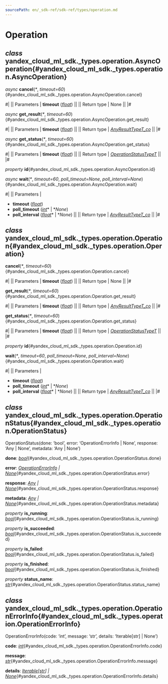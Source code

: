 ```yaml
---
sourcePath: en/_sdk-ref/sdk-ref/types/operation.md
---
```

# Operation

## *class* yandex\_cloud\_ml\_sdk.\_types.operation.**AsyncOperation**{#yandex_cloud_ml_sdk._types.operation.AsyncOperation}

*async* **cancel**(*<span title="Keyword-only parameters separator (PEP 3102)">\*</span>*, *timeout=60*){#yandex_cloud_ml_sdk._types.operation.AsyncOperation.cancel}

#|
|| Parameters | **timeout** ([*float*](https://docs.python.org/3/library/functions.html#float)) ||
|| Return type | None ||
|#

*async* **get\_result**(*<span title="Keyword-only parameters separator (PEP 3102)">\*</span>*, *timeout=60*){#yandex_cloud_ml_sdk._types.operation.AsyncOperation.get_result}

#|
|| Parameters | **timeout** ([*float*](https://docs.python.org/3/library/functions.html#float)) ||
|| Return type | [*AnyResultTypeT\_co*](other.md#yandex_cloud_ml_sdk._types.operation.AnyResultTypeT_co) ||
|#

*async* **get\_status**(*<span title="Keyword-only parameters separator (PEP 3102)">\*</span>*, *timeout=60*){#yandex_cloud_ml_sdk._types.operation.AsyncOperation.get_status}

#|
|| Parameters | **timeout** ([*float*](https://docs.python.org/3/library/functions.html#float)) ||
|| Return type | [*OperationStatusTypeT*](other.md#yandex_cloud_ml_sdk._types.operation.OperationStatusTypeT) ||
|#

*property* **id**{#yandex_cloud_ml_sdk._types.operation.AsyncOperation.id}

*async* **wait**(*<span title="Keyword-only parameters separator (PEP 3102)">\*</span>*, *timeout=60*, *poll\_timeout=None*, *poll\_interval=None*){#yandex_cloud_ml_sdk._types.operation.AsyncOperation.wait}

#|
|| Parameters | 

- **timeout** ([*float*](https://docs.python.org/3/library/functions.html#float))
- **poll\_timeout** ([*int*](https://docs.python.org/3/library/functions.html#int)* \| **None*)
- **poll\_interval** ([*float*](https://docs.python.org/3/library/functions.html#float)* \| **None*) ||
|| Return type | [*AnyResultTypeT\_co*](other.md#yandex_cloud_ml_sdk._types.operation.AnyResultTypeT_co) ||
|#

## *class* yandex\_cloud\_ml\_sdk.\_types.operation.**Operation**{#yandex_cloud_ml_sdk._types.operation.Operation}

**cancel**(*<span title="Keyword-only parameters separator (PEP 3102)">\*</span>*, *timeout=60*){#yandex_cloud_ml_sdk._types.operation.Operation.cancel}

#|
|| Parameters | **timeout** ([*float*](https://docs.python.org/3/library/functions.html#float)) ||
|| Return type | None ||
|#

**get\_result**(*<span title="Keyword-only parameters separator (PEP 3102)">\*</span>*, *timeout=60*){#yandex_cloud_ml_sdk._types.operation.Operation.get_result}

#|
|| Parameters | **timeout** ([*float*](https://docs.python.org/3/library/functions.html#float)) ||
|| Return type | [*AnyResultTypeT\_co*](other.md#yandex_cloud_ml_sdk._types.operation.AnyResultTypeT_co) ||
|#

**get\_status**(*<span title="Keyword-only parameters separator (PEP 3102)">\*</span>*, *timeout=60*){#yandex_cloud_ml_sdk._types.operation.Operation.get_status}

#|
|| Parameters | **timeout** ([*float*](https://docs.python.org/3/library/functions.html#float)) ||
|| Return type | [*OperationStatusTypeT*](other.md#yandex_cloud_ml_sdk._types.operation.OperationStatusTypeT) ||
|#

*property* **id**{#yandex_cloud_ml_sdk._types.operation.Operation.id}

**wait**(*<span title="Keyword-only parameters separator (PEP 3102)">\*</span>*, *timeout=60*, *poll\_timeout=None*, *poll\_interval=None*){#yandex_cloud_ml_sdk._types.operation.Operation.wait}

#|
|| Parameters | 

- **timeout** ([*float*](https://docs.python.org/3/library/functions.html#float))
- **poll\_timeout** ([*int*](https://docs.python.org/3/library/functions.html#int)* \| **None*)
- **poll\_interval** ([*float*](https://docs.python.org/3/library/functions.html#float)* \| **None*) ||
|| Return type | [*AnyResultTypeT\_co*](other.md#yandex_cloud_ml_sdk._types.operation.AnyResultTypeT_co) ||
|#

## *class* yandex\_cloud\_ml\_sdk.\_types.operation.**OperationStatus**{#yandex_cloud_ml_sdk._types.operation.OperationStatus}

OperationStatus(done: ‘bool’, error: ‘OperationErrorInfo | None’, response: ‘Any | None’, metadata: ‘Any | None’)

**done**\: *[bool](https://docs.python.org/3/library/functions.html#bool)*{#yandex_cloud_ml_sdk._types.operation.OperationStatus.done}

**error**\: *[OperationErrorInfo](#yandex_cloud_ml_sdk._types.operation.OperationErrorInfo) | [None](https://docs.python.org/3/library/constants.html#None)*{#yandex_cloud_ml_sdk._types.operation.OperationStatus.error}

**response**\: *[Any](https://docs.python.org/3/library/typing.html#typing.Any) | [None](https://docs.python.org/3/library/constants.html#None)*{#yandex_cloud_ml_sdk._types.operation.OperationStatus.response}

**metadata**\: *[Any](https://docs.python.org/3/library/typing.html#typing.Any) | [None](https://docs.python.org/3/library/constants.html#None)*{#yandex_cloud_ml_sdk._types.operation.OperationStatus.metadata}

*property* **is\_running**\: *[bool](https://docs.python.org/3/library/functions.html#bool)*{#yandex_cloud_ml_sdk._types.operation.OperationStatus.is_running}

*property* **is\_succeeded**\: *[bool](https://docs.python.org/3/library/functions.html#bool)*{#yandex_cloud_ml_sdk._types.operation.OperationStatus.is_succeeded}

*property* **is\_failed**\: *[bool](https://docs.python.org/3/library/functions.html#bool)*{#yandex_cloud_ml_sdk._types.operation.OperationStatus.is_failed}

*property* **is\_finished**\: *[bool](https://docs.python.org/3/library/functions.html#bool)*{#yandex_cloud_ml_sdk._types.operation.OperationStatus.is_finished}

*property* **status\_name**\: *[str](https://docs.python.org/3/library/stdtypes.html#str)*{#yandex_cloud_ml_sdk._types.operation.OperationStatus.status_name}

## *class* yandex\_cloud\_ml\_sdk.\_types.operation.**OperationErrorInfo**{#yandex_cloud_ml_sdk._types.operation.OperationErrorInfo}

OperationErrorInfo(code: ‘int’, message: ‘str’, details: ‘Iterable[str] | None’)

**code**\: *[int](https://docs.python.org/3/library/functions.html#int)*{#yandex_cloud_ml_sdk._types.operation.OperationErrorInfo.code}

**message**\: *[str](https://docs.python.org/3/library/stdtypes.html#str)*{#yandex_cloud_ml_sdk._types.operation.OperationErrorInfo.message}

**details**\: *[Iterable](https://docs.python.org/3/library/typing.html#typing.Iterable)[[str](https://docs.python.org/3/library/stdtypes.html#str)] | [None](https://docs.python.org/3/library/constants.html#None)*{#yandex_cloud_ml_sdk._types.operation.OperationErrorInfo.details}